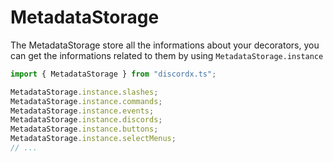 # MetadataStorage

The MetadataStorage store all the informations about your decorators, you can get the informations related to them by using `MetadataStorage.instance`

```ts
import { MetadataStorage } from "discordx.ts";

MetadataStorage.instance.slashes;
MetadataStorage.instance.commands;
MetadataStorage.instance.events;
MetadataStorage.instance.discords;
MetadataStorage.instance.buttons;
MetadataStorage.instance.selectMenus;
// ...
```
